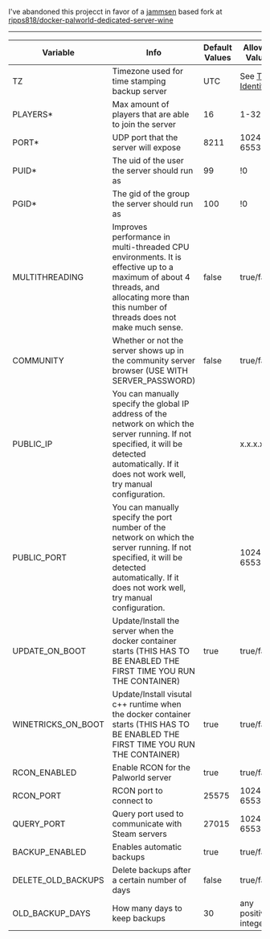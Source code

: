 I've abandoned this projecct in favor of a [jammsen](jammsen/docker-palworld-dedicated-server) based fork at [ripps818/docker-palworld-dedicated-server-wine](https://github.com/ripps818/docker-palworld-dedicated-server-wine)
___

| Variable           | Info                                                                                                                                                                                                | Default Values | Allowed Values |
|--------------------|-----------------------------------------------------------------------------------------------------------------------------------------------------------------------------------------------------|----------------|---------------------------------------------------------------------------------------|
| TZ                 | Timezone used for time stamping backup server                                                                                                                                                       | UTC            | See [TZ Identifiers](https://en.wikipedia.org/wiki/List_of_tz_database_time_zones#Time_Zone_abbreviations) |
| PLAYERS*           | Max amount of players that are able to join the server                                                                                                                                              | 16             | 1-32                                                                                                       |
| PORT*              | UDP port that the server will expose                                                                                                                                                                | 8211           | 1024-65535                                                                                                 |
| PUID*              | The uid of the user the server should run as                                                                                                                                                        | 99           | !0                                                                                                         |
| PGID*              | The gid of the group the server should run as                                                                                                                                                       | 100           | !0                                                                                                         |
| MULTITHREADING     | Improves performance in multi-threaded CPU environments. It is effective up to a maximum of about 4 threads, and allocating more than this number of threads does not make much sense.                | false          | true/false                                                                                                 |
| COMMUNITY          | Whether or not the server shows up in the community server browser (USE WITH SERVER_PASSWORD)                                                                                                       | false          | true/false                                                                                                 |
| PUBLIC_IP          | You can manually specify the global IP address of the network on which the server running. If not specified, it will be detected automatically. If it does not work well, try manual configuration. |                | x.x.x.x                                                                                                    |
| PUBLIC_PORT        | You can manually specify the port number of the network on which the server running. If not specified, it will be detected automatically. If it does not work well, try manual configuration.       |                | 1024-65535                                                                                                 |
| UPDATE_ON_BOOT     | Update/Install the server when the docker container starts (THIS HAS TO BE ENABLED THE FIRST TIME YOU RUN THE CONTAINER)                                                                              | true           | true/false                                                                                                 |
| WINETRICKS_ON_BOOT | Update/Install visutal c++ runtime when the docker container starts (THIS HAS TO BE ENABLED THE FIRST TIME YOU RUN THE CONTAINER)                                                          | true           | true/false                                                                                                 |
| RCON_ENABLED       | Enable RCON for the Palworld server                                                                                                                                                                 | true           | true/false                                                                                                 |
| RCON_PORT          | RCON port to connect to                                                                                                                                                                             | 25575          | 1024-65535                                                                                                 |
| QUERY_PORT         | Query port used to communicate with Steam servers                                                                                                                                                   | 27015          | 1024-65535                                                                                                 |
| BACKUP_ENABLED | Enables automatic backups | true | true/false |
| DELETE_OLD_BACKUPS | Delete backups after a certain number of days                                                                                                                                                       | false          | true/false                                                                                                 |
| OLD_BACKUP_DAYS    | How many days to keep backups                                                                                                                                                                       | 30             | any positive integer
